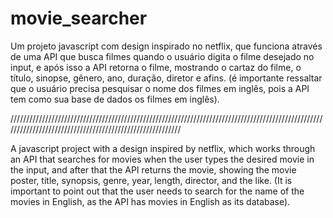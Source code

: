 # movie_searcher
Um projeto javascript com design inspirado no netflix, que funciona através de uma API que busca filmes quando o usuário digita o filme desejado no input, e após isso 
a API retorna o filme, mostrando o cartaz do filme, o título, sinopse, gênero, ano, duração, diretor e afins. (é importante ressaltar que o usuário precisa pesquisar o nome dos filmes em inglês, pois a API tem como sua base de dados os filmes em inglês).

/////////////////////////////////////////////////////////////////////////////////////////////////////////////////////////////////////////////////////////

A javascript project with a design inspired by netflix, which works through an API that searches for movies when the user types the desired movie in the input, and after that
the API returns the movie, showing the movie poster, title, synopsis, genre, year, length, director, and the like. (It is important to point out that the user needs to search for the name of the movies in English, as the API has movies in English as its database).
